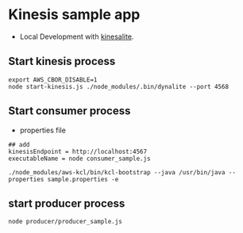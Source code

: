 # Kinesis sample app

-  Local Development with [kinesalite](https://github.com/mhart/kinesalite).

## Start kinesis process

```shell
export AWS_CBOR_DISABLE=1
node start-kinesis.js ./node_modules/.bin/dynalite --port 4568
```

## Start consumer process

- properties file

```propertie
## add 
kinesisEndpoint = http://localhost:4567
executableName = node consumer_sample.js
```

```shell
./node_modules/aws-kcl/bin/kcl-bootstrap --java /usr/bin/java --properties sample.properties -e
```

## start producer process

```shell
node producer/producer_sample.js
```

